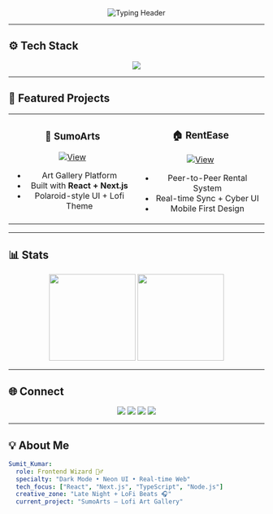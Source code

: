 <!-- ✨ Minimal Typing Header -->
<div align="center">
  <img src="https://readme-typing-svg.herokuapp.com?font=JetBrains+Mono&size=26&duration=4000&pause=700&color=FF1493&center=true&vCenter=true&width=600&height=60&lines=Hi+%F0%9F%91%8B+I'm+Sumit+Kumar;Frontend+Wizard+%7C+Digital+Dreamer;Coding+in+LoFi+since+2077;" alt="Typing Header" />
</div>

---

## ⚙️ Tech Stack
<div align="center">
  <img src="https://skillicons.dev/icons?i=react,nextjs,ts,js,tailwind,nodejs,mongodb,flutter,docker,aws,figma,redux,firebase,git&theme=dark&perline=7" />
</div>

---

## 🚀 Featured Projects

<div align="center">
<table>
<tr>
<td width="50%" align="center">

### 🎨 SumoArts
[![View](https://img.shields.io/badge/SumoArts-%23000000?style=for-the-badge&logo=github&logoColor=ff1493)](https://github.com/yourusername/SumoArts)

- Art Gallery Platform  
- Built with **React + Next.js**  
- Polaroid-style UI + Lofi Theme

</td>
<td width="50%" align="center">

### 🏠 RentEase
[![View](https://img.shields.io/badge/RentEase-%23000000?style=for-the-badge&logo=github&logoColor=9d4edd)](https://github.com/yourusername/RentEase)

- Peer-to-Peer Rental System  
- Real-time Sync + Cyber UI  
- Mobile First Design

</td>
</tr>
</table>
</div>

---

## 📊 Stats

<div align="center">
  <img src="https://github-readme-stats.vercel.app/api?username=whatsupsumit&show_icons=true&theme=radical&hide_border=true&icon_color=ff1493&title_color=ff1493&text_color=c77dff&bg_color=0d1117" height="170em" />
  <img src="https://github-readme-stats.vercel.app/api/top-langs/?username=whatsupsumit&layout=compact&theme=radical&hide_border=true&bg_color=0d1117&title_color=ff1493&text_color=c77dff" height="170em" />
</div>

---

## 🌐 Connect

<div align="center">
  <a href="https://linkedin.com/in/yourusername"><img src="https://img.shields.io/badge/LinkedIn-%23000000?style=for-the-badge&logo=linkedin&logoColor=ff1493" /></a>
  <a href="mailto:your.email@example.com"><img src="https://img.shields.io/badge/Email-%23000000?style=for-the-badge&logo=gmail&logoColor=c77dff" /></a>
  <a href="https://twitter.com/yourusername"><img src="https://img.shields.io/badge/Twitter-%23000000?style=for-the-badge&logo=twitter&logoColor=9d4edd" /></a>
  <a href="https://discord.gg/yourusername"><img src="https://img.shields.io/badge/Discord-%23000000?style=for-the-badge&logo=discord&logoColor=ff1493" /></a>
</div>

---

## 💡 About Me
```yaml
Sumit_Kumar:
  role: Frontend Wizard 🧙‍♂️
  specialty: "Dark Mode • Neon UI • Real-time Web"
  tech_focus: ["React", "Next.js", "TypeScript", "Node.js"]
  creative_zone: "Late Night + LoFi Beats 🎧"
  current_project: "SumoArts – Lofi Art Gallery"
